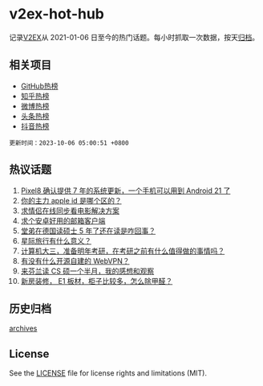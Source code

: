 # v2ex-hot-hub

 记录[V2EX](https://www.v2ex.com/)从 2021-01-06 日至今的热门话题。每小时抓取一次数据，按天[归档](archives)。
 
 ## 相关项目

- [GitHub热榜](https://github.com/it985/github-hot-hub)
- [知乎热榜](https://github.com/it985/zhihu-hot-hub)
- [微博热榜](https://github.com/it985/weibo-hot-hub)
- [头条热榜](https://github.com/it985/toutiao-hot-hub)
- [抖音热榜](https://github.com/it985/douyin-hot-hub)


 `更新时间：2023-10-06 05:00:51 +0800`

## 热议话题

1. [Pixel8 确认提供 7 年的系统更新，一个手机可以用到 Android 21 了](https://www.v2ex.com/t/978971)
1. [你的主力 apple id 是哪个区的？](https://www.v2ex.com/t/979034)
1. [求情侣在线同步看电影解决方案](https://www.v2ex.com/t/978962)
1. [求个安卓好用的邮箱客户端](https://www.v2ex.com/t/978976)
1. [堂弟在德国读硕士 5 年了还在读是咋回事？](https://www.v2ex.com/t/978984)
1. [星际旅行有什么意义？](https://www.v2ex.com/t/979012)
1. [计算机大三，准备明年考研，在考研之前有什么值得做的事情吗？](https://www.v2ex.com/t/978970)
1. [有没有什么开源自建的 WebVPN？](https://www.v2ex.com/t/979011)
1. [来芬兰读 CS 硕一个半月，我的感想和观察](https://www.v2ex.com/t/979019)
1. [新房装修， E1 板材，柜子比较多，怎么除甲醛？](https://www.v2ex.com/t/978980)

## 历史归档

[archives](archives)

## License

See the [LICENSE](LICENSE) file for license rights and limitations (MIT).
